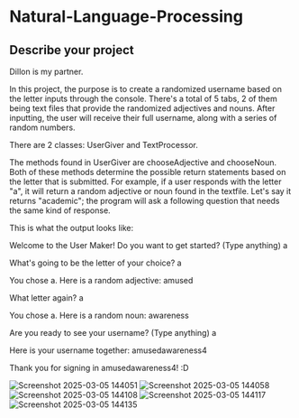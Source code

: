 # Natural-Language-Processing

## Describe your project

Dillon is my partner. 

In this project, the purpose is to create a randomized username based on the letter inputs through the console. There's a total of 5 tabs, 2 of them being text files that provide the randomized adjectives and nouns. After inputting, the user will receive their full username, along with a series of random numbers. 

There are 2 classes: UserGiver and TextProcessor. 

The methods found in UserGiver are chooseAdjective and chooseNoun. Both of these methods determine the possible return statements based on the letter that is submitted. For example, if a user responds with the letter "a", it will return a random adjective or noun found in the textfile. Let's say it returns "academic"; the program will ask a following question that needs the same kind of response. 

This is what the output looks like: 


Welcome to the User Maker! Do you want to get started? (Type anything)
a
 
 
What's going to be the letter of your choice?
a
 
 
You chose a. Here is a random adjective:
amused
 
 
What letter again?
a
 
 
You chose a. Here is a random noun:
awareness
 
 
Are you ready to see your username? (Type anything)
a
 
 
Here is your username together: amusedawareness4
 
 
Thank you for signing in amusedawareness4! :D 



![Screenshot 2025-03-05 144051](https://github.com/user-attachments/assets/75fad29b-224c-429a-ab8f-e7274734d6cb)
![Screenshot 2025-03-05 144058](https://github.com/user-attachments/assets/f388e6a1-967b-4cea-b906-a3c822538b39)
![Screenshot 2025-03-05 144108](https://github.com/user-attachments/assets/c2b11746-03d3-4b36-9505-159b1f6dc273)
![Screenshot 2025-03-05 144117](https://github.com/user-attachments/assets/cbcc438e-e510-4773-91f4-6cb24f47531d)
![Screenshot 2025-03-05 144135](https://github.com/user-attachments/assets/db260a04-e1ea-4523-8b68-df17e50eb826)
